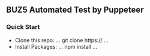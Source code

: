 ## BUZ5 Automated Test by Puppeteer

### Quick Start
* Clone this repo: 
...
git clone https://
...
* Install Packages:
... npm install ...